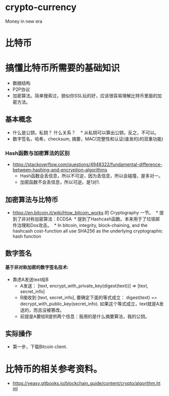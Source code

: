 # crypto-currency
Money in new era
# 比特币

# 搞懂比特币所需要的基础知识
* 数据结构
* P2P协议
* 加密算法。简单搜索过，貌似你SSL玩的好，应该很容易理解比特币里面的加密方法。

## 基本概念
* 什么是公钥，私钥？ 什么关系？
    * 从私钥可以算出公钥，反之，不可以。
* 数字签名，哈希，checksum, 摘要，MAC(完整性和认证(谁发的)的双重功能)

### Hash函数与加密算法的区别
* https://stackoverflow.com/questions/4948322/fundamental-difference-between-hashing-and-encryption-algorithms
    * Hash函数会丢信息，所以不可逆，因为丢信息，所以会碰撞，是多对一。 
    * 加密函数不会丢信息，所以可逆。是1对1.

## 加密算法与比特币
* https://en.bitcoin.it/wiki/How_bitcoin_works 的 Cryptography 一节。
  * 提到了非对称加密算法：ECDSA
  * 提到了Hashcash函数。本来用于了垃圾邮件治理和Dos攻击。
  * In bitcoin, integrity, block-chaining, and the hashcash cost-function all use SHA256 as the underlying cryptographic hash function
## 数字签名

#### 基于非对称加密的数字签名技术:
* 靠虑A发送text给B
  * A发送： [text, encrypt\_with\_private\_key(digest(text))]   => [text, secret\_info]
  * B接收到 [text, secret\_info], 要确定下面的等式成立： digest(text) == decrypt\_with\_public\_key(secret\_info). 如果这个等式成立，text就是A发送的，而且没被篡改。
  * 前提是A要给B提供两个信息：我用的是什么摘要算法，我的公钥。


## 实际操作
* 第一步，下载Bitcoin client.

# 比特币的相关参考资料。
* https://yeasy.gitbooks.io/blockchain_guide/content/crypto/algorithm.html
